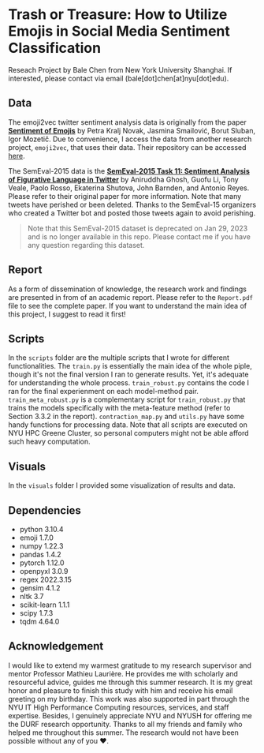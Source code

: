# Trash or Treasure: How to Utilize Emojis in Social Media Sentiment Classification

Reseach Project by Bale Chen from New York University Shanghai. If interested, please contact via email (bale[dot]chen[at]nyu[dot]edu).

## Data

The emoji2vec twitter sentiment analysis data is originally from the paper [**Sentiment of Emojis**](https://doi.org/10.1371/journal.pone.0144296) by Petra Kralj Novak, Jasmina Smailović, Borut Sluban, Igor Mozetič. Due to convenience, I access the data from another research project, `emoji2vec`,  that uses their data. Their repository can be accessed [here](https://github.com/uclnlp/emoji2vec).

The SemEval-2015 data is the [**SemEval-2015 Task 11: Sentiment Analysis of Figurative Language in Twitter**](https://aclanthology.org/S15-2080/) by Aniruddha Ghosh, Guofu Li, Tony Veale, Paolo Rosso, Ekaterina Shutova, John Barnden, and Antonio Reyes. Please refer to their original paper for more information. Note that many tweets have perished or been deleted. Thanks to the SemEval-15 organizers who created a Twitter bot and posted those tweets again to avoid perishing.

> Note that this SemEval-2015 dataset is deprecated on Jan 29, 2023 and is no longer available in this repo. Please contact me if you have any question regarding this dataset. 

## Report

As a form of dissemination of knowledge, the research work and findings are presented in from of an academic report. Please refer to the `Report.pdf` file to see the complete paper. If you want to understand the main idea of this project, I suggest to read it first!

## Scripts

In the `scripts` folder are the multiple scripts that I wrote for different functionalities. The `train.py` is essentially the main idea of the whole piple, though it's not the final version I ran to generate results. Yet, it's adequate for understanding the whole process. `train_robust.py` contains the code I ran for the final experienment on each model-method pair. `train_meta_robust.py` is a complementary script for `train_robust.py` that trains the models specifically with the meta-feature method (refer to Section 3.3.2 in the report). `contraction_map.py` and `utils.py` have some handy functions for processing data. Note that all scripts are executed on NYU HPC Greene Cluster, so personal computers might not be able afford such heavy computation.

## Visuals

In the `visuals` folder I provided some visualization of results and data. 

## Dependencies

- python 3.10.4
- emoji 1.7.0
- numpy 1.22.3
- pandas 1.4.2
- pytorch 1.12.0
- openpyxl 3.0.9
- regex 2022.3.15
- gensim 4.1.2
- nltk 3.7
- scikit-learn 1.1.1
- scipy 1.7.3
- tqdm 4.64.0

## Acknowledgement

I  would like to extend my warmest gratitude to my research supervisor and mentor Professor Mathieu Laurière. He provides me with scholarly and resourceful advice, guides me through this summer research. It is my great honor and pleasure to finish this study with him and receive his email greeting on my birthday. This work was also supported in part through the NYU IT High Performance Computing resources, services, and staff expertise. Besides, I genuinely appreciate NYU and NYUSH for offering me the DURF research opportunity. Thanks to all my friends and family who helped me throughout this summer. The research would not have been possible without any of you ❤️.
